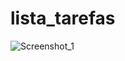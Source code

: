 # lista_tarefas

![Screenshot_1](https://user-images.githubusercontent.com/37937945/123801996-2e2e3500-d8c1-11eb-99e2-b8843f4da732.png)

